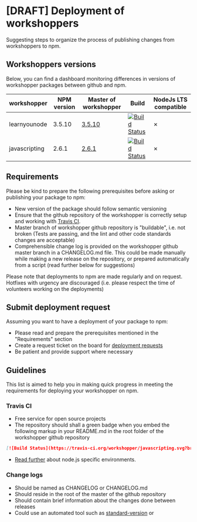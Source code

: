 # [DRAFT] Deployment of workshoppers

Suggesting steps to organize the process of publishing changes from workshoppers to npm.

## Workshoppers versions

Below, you can find a dashboard monitoring differences in versions of workshopper packages between github and npm.

workshopper | NPM version   | Master of workshopper | Build | NodeJs LTS compatible |
------------| ----------- | --------------------- | ----- | ---- |
learnyounode | 3.5.10 | [3.5.10](https://github.com/workshopper/learnyounode) | [![Build Status](https://travis-ci.org/workshopper/learnyounode.svg?branch=master)](https://travis-ci.org/workshopper/learnyounode) | ✗
javascripting | 2.6.1 | [2.6.1](https://github.com/workshopper/javascripting) | [![Build Status](https://travis-ci.org/workshopper/javascripting.svg?branch=master)](https://travis-ci.org/workshopper/javascripting) | ✗

## Requirements

Please be kind to prepare the following prerequisites before asking or publishing your package to npm:

- New version of the package should follow semantic versioning
- Ensure that the github repository of the workshopper is correctly setup and working with [Travis CI](http://travis-ci.org/).
- Master branch of workshopper github repository is "buildable", i.e. not broken (Tests are passing, and the lint and other code standards changes are acceptable)
- Comprehensible change log is provided on the workshopper github master branch in a CHANGELOG.md file. This could be made manually while making a new release on the repository, or prepared automatically from a script (read further below for suggestions)

Please note that deployments to npm are made regularly and on request. Hotfixes with urgency are discouraged (i.e. please respect the time of volunteers working on the deployments)

## Submit deployment request

Assuming you want to have a deployment of your package to npm:
- Please read and prepare the prerequisites mentioned in the "Requirements" section
- Create a request ticket on the board for [deployment requests](https://github.com/workshopper/org/projects)
- Be patient and provide support where necessary

## Guidelines

This list is aimed to help you in making quick progress in meeting the requirements for deploying your workshopper on npm.

### Travis CI
- Free service for open source projects
- The repository should shall a green badge when you embed the following markup in your README.md in the root folder of the workshopper github repository

```md
[![Build Status](https://travis-ci.org/workshopper/javascripting.svg?branch=master)](https://travis-ci.org/workshopper/javascripting)
```
- [Read further](https://docs.travis-ci.com/user/languages/javascript-with-nodejs/) about node.js specific environments.

### Change logs
- Should be named as CHANGELOG or CHANGELOG.md
- Should reside in the root of the master of the github repository
- Should contain brief information about the changes done between releases
- Could use an automated tool such as [standard-version](https://github.com/conventional-changelog/standard-version) or
